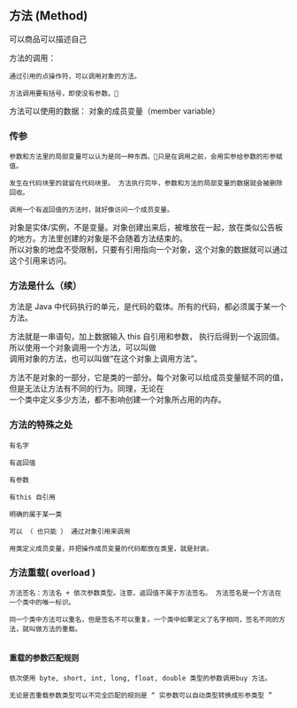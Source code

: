 ## 方法 (Method)

可以商品可以描述自己

方法的调用：
```
通过引用的点操作符，可以调用对象的方法。 

方法调用要有括号，即使没有参数。
```

方法可以使用的数据： 对象的成员变量（member variable）


###   传参

```
参数和方法里的局部变量可以认为是同一种东西。只是在调用之前，会用实参给参数的形参赋值。

发生在代码块里的就留在代码块里。 方法执行完毕，参数和方法的局部变量的数据就会被删除回收。  

调用一个有返回值的方法时，就好像访问一个成员变量。

```

对象是实体/实例，不是变量。对象创建出来后，被堆放在一起，放在类似公告板的地方。方法里创建的对象是不会随着方法结束的。  
所以对象的地盘不受限制，只要有引用指向一个对象，这个对象的数据就可以通过这个引用来访问。 


### 方法是什么（续）

方法是 Java 中代码执行的单元，是代码的载体。所有的代码，都必须属于某一个方法。  

方法就是一串语句，加上数据输入  this 自引用和参数， 执行后得到一个返回值。所以使用一个对象调用一个方法，可以叫做  
调用对象的方法，也可以叫做“在这个对象上调用方法”。

方法不是对象的一部分，它是类的一部分。每个对象可以给成员变量赋不同的值，但是无法让方法有不同的行为。同理，无论在  
一个类中定义多少方法，都不影响创建一个对象所占用的内存。 

### 方法的特殊之处 

```
有名字

有返回值

有参数

有this 自引用

明确的属于某一类

可以 （ 也只能 ） 通过对象引用来调用

```



`用类定义成员变量，并把操作成员变量的代码都放在类里，就是封装。`


### 方法重载( overload )

```
方法签名：方法名 + 依次参数类型。注意，返回值不属于方法签名。 方法签名是一个方法在一个类中的唯一标识。

同一个类中方法可以重名，但是签名不可以重复。一个类中如果定义了名字相同，签名不同的方法，就叫做方法的重载。


```

#### 重载的参数匹配规则

```
依次使用 byte, short, int, long, float, double 类型的参数调用buy 方法。

无论是否重载参数类型可以不完全匹配的规则是 “ 实参数可以自动类型转换成形参类型 ”

```
